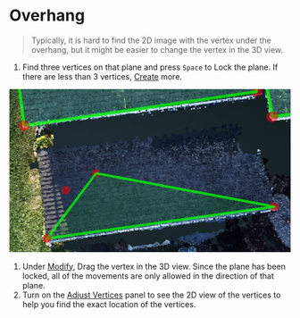 # Overhang

> Typically, it is hard to find the 2D image with the vertex under the overhang, but it might be easier to change the vertex in the 3D view.

1. Find three vertices on that plane and press `Space` to Lock the plane. If there are less than 3 vertices, [Create](../basic-function/#create) more.

![](../.gitbook/assets/1.jpg)

1. Under [Modify](../basic-function/#modify), Drag the vertex in the 3D view. Since the plane has been locked, all of the movements are only allowed in the direction of that plane.
2. Turn on the [Adjust Vertices](../advanced-function/#adjust-vertices) panel to see the 2D view of the vertices to help you find the exact location of the vertices.

